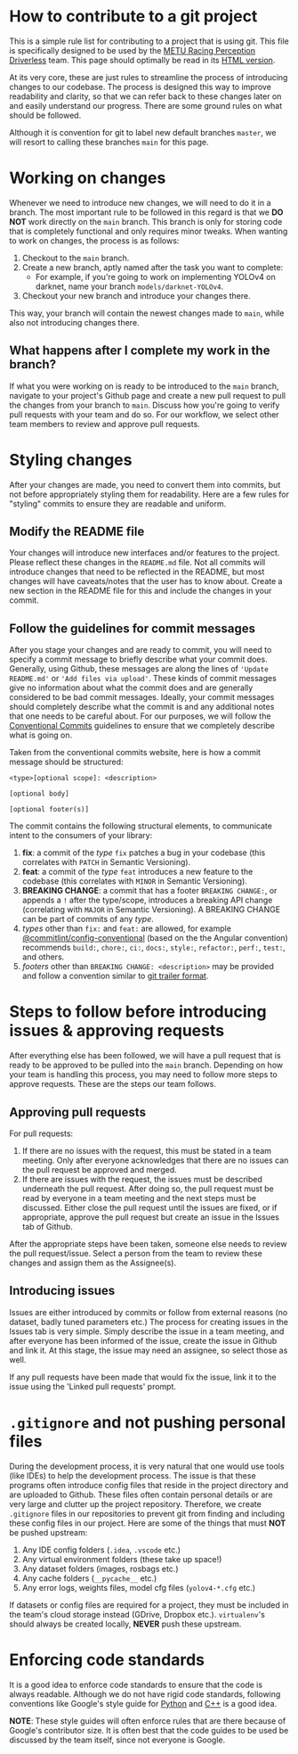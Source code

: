 # How to contribute to a git project
This is a simple rule list for contributing to a project that is using git.  This file is specifically designed to be used by the [METU Racing Perception Driverless](https://meturacing.org/) team. This page should optimally be read in its [HTML version](https://htmlpreview.github.io/?https://github.com/utkuboduroglu/git-contrib-guide/blob/master/README.html).

At its very core, these are just rules to streamline the process of introducing changes to our codebase. The process is designed this way to improve readability and clarity, so that we can refer back to these changes later on and easily understand our progress. There are some ground rules on what should be followed.

Although it is convention for git to label new default branches `master`, we will resort to calling these branches `main` for this page.

# Working on changes
Whenever we need to introduce new changes, we will need to do it in a branch. The most important rule to be followed in this regard is that we **DO NOT** work directly on the `main` branch. This branch is only for storing code that is completely functional and only requires minor tweaks. When wanting to work on changes, the process is as follows:

1. Checkout to the `main` branch.
1. Create a new branch, aptly named after the task you want to complete:
    * For example, if you're going to work on implementing YOLOv4 on darknet, name your branch `models/darknet-YOLOv4`.
1. Checkout your new branch and introduce your changes there.

This way, your branch will contain the newest changes made to `main`, while also not introducing changes there.

## What happens after I complete my work in the branch?
If what you were working on is ready to be introduced to the `main` branch, navigate to your project's Github page and create a new pull request to pull the changes from your branch to `main`. Discuss how you're going to verify pull requests with your team and do so. For our workflow, we select other team members to review and approve pull requests.

# Styling changes
After your changes are made, you need to convert them into commits, but not before appropriately styling them for readability. Here are a few rules for "styling" commits to ensure they are readable and uniform.

## Modify the README file
Your changes will introduce new interfaces and/or features to the project. Please reflect these changes in the `README.md` file. Not all commits will introduce changes that need to be reflected in the README, but most changes will have caveats/notes that the user has to know about. Create a new section in the README file for this and include the changes in your commit.

## Follow the guidelines for commit messages
After you stage your changes and are ready to commit, you will need to specify a commit message to briefly describe what your commit does. Generally, using Github, these messages are along the lines of `'Update README.md'` or `'Add files via upload'`. These kinds of commit messages give no information about what the commit does and are generally considered to be bad commit messages. Ideally, your commit messages should completely describe what the commit is and any additional notes that one needs to be careful about. For our purposes, we will follow the [Conventional Commits](https://www.conventionalcommits.org/en/v1.0.0/#summary) guidelines to ensure that we completely describe what is going on.

Taken from the conventional commits website, here is how a commit message should be structured:
```
<type>[optional scope]: <description>

[optional body]

[optional footer(s)]
```

The commit contains the following structural elements, to communicate intent to the consumers of your library:

1.    **fix**: a commit of the _type_ `fix` patches a bug in your codebase (this correlates with `PATCH` in Semantic Versioning).
1.    **feat**: a commit of the _type_ `feat` introduces a new feature to the codebase (this correlates with `MINOR` in Semantic Versioning).
1.    **BREAKING CHANGE**: a commit that has a footer `BREAKING CHANGE:`, or appends a `!` after the type/scope, introduces a breaking API change (correlating with `MAJOR` in Semantic Versioning). A BREAKING CHANGE can be part of commits of any _type_.
1.    _types_ other than `fix:` and `feat:` are allowed, for example [\@commitlint/config-conventional](https://github.com/conventional-changelog/commitlint/tree/master/%40commitlint/config-conventional) (based on the the Angular convention) recommends `build:`, `chore:`, `ci:`, `docs:`, `style:`, `refactor:`, `perf:`, `test:`, and others.
1.    _footers_ other than `BREAKING CHANGE: <description>` may be provided and follow a convention similar to [git trailer format](https://git-scm.com/docs/git-interpret-trailers).

# Steps to follow before introducing issues & approving requests
After everything else has been followed, we will have a pull request that is ready to be approved to be pulled into the `main` branch. Depending on how your team is handling this process, you may need to follow more steps to approve requests. These are the steps our team follows.

## Approving pull requests
For pull requests:

1. If there are no issues with the request, this must be stated in a team meeting. Only after everyone acknowledges that there are no issues can the pull request be approved and merged.
1. If there are issues with the request, the issues must be described underneath the pull request. After doing so, the pull request must be read by everyone in a team meeting and the next steps must be discussed. Either close the pull request until the issues are fixed, or if appropriate, approve the pull request but create an issue in the Issues tab of Github.

After the appropriate steps have been taken, someone else needs to review the pull request/issue. Select a person from the team to review these changes and assign them as the Assignee(s).

## Introducing issues
Issues are either introduced by commits or follow from external reasons (no dataset, badly tuned parameters etc.) The process for creating issues in the Issues tab is very simple. Simply describe the issue in a team meeting, and after everyone has been informed of the issue, create the issue in Github and link it. At this stage, the issue may need an assignee, so select those as well.

If any pull requests have been made that would fix the issue, link it to the issue using the 'Linked pull requests' prompt.

# `.gitignore` and not pushing personal files
During the development process, it is very natural that one would use tools (like IDEs) to help the development process. The issue is that these programs often introduce config files that reside in the project directory and are uploaded to Github. These files often contain personal details or are very large and clutter up the project repository. Therefore, we create `.gitignore` files in our repositories to prevent git from finding and including these config files in our project. Here are some of the things that must **NOT** be pushed upstream:

1. Any IDE config folders (`.idea`, `.vscode` etc.)
1. Any virtual environment folders (these take up space!)
1. Any dataset folders (images, rosbags etc.)
1. Any cache folders (`__pycache__` etc.)
1. Any error logs, weights files, model cfg files (`yolov4-*.cfg` etc.)

If datasets or config files are required for a project, they must be included in the team's cloud storage instead (GDrive, Dropbox etc.). `virtualenv`'s should always be created locally, **NEVER** push these upstream.

# Enforcing code standards
It is a good idea to enforce code standards to ensure that the code is always readable. Although we do not have rigid code standards, following conventions like Google's style guide for [Python](https://google.github.io/styleguide/pyguide.html) and [C++](https://google.github.io/styleguide/cppguide.html) is a good idea.

**NOTE**: These style guides will often enforce rules that are there because of Google's contributor size. It is often best that the code guides to be used be discussed by the team itself, since not everyone is Google.
